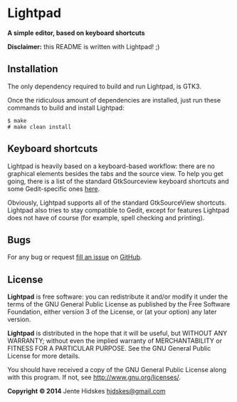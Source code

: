 Lightpad
=========

**A simple editor, based on keyboard shortcuts**

**Disclaimer:** this README is written with Lightpad! ;)

Installation
------------

The only dependency required to build and run Lightpad, is GTK3.

Once the ridiculous amount of dependencies are installed, just run these commands to build and install Lightpad:

    $ make
    # make clean install

Keyboard shortcuts
--------------------

Lightpad is heavily based on a keyboard-based workflow: there are no graphical elements besides the tabs and the source view. To help you get going, there is a list
of the standard GtkSourceview keyboard shortcuts and some Gedit-specific ones [here][article].


 [article]: http://hamwaves.com/gedit/en/index.html

Obviously, Lightpad supports all of the standard GtkSourceView shortcuts. Lightpad also tries to stay compatible to Gedit, except for features Lightpad does not have of course
(for example, spell checking and printing).

Bugs
----

For any bug or request [fill an issue][bug] on [GitHub][ghp].

  [bug]: https://github.com/Unia/lightpad/issues
  [ghp]: https://github.com/Unia/lightpad

License
-------
**Lightpad** is free software: you can redistribute it and/or modify it under the terms of the GNU General Public License as published by the Free Software Foundation, either version 3 of the License, or (at your option) any later version.

**Lightpad** is distributed in the hope that it will be useful, but WITHOUT ANY WARRANTY; without even the implied warranty of MERCHANTABILITY or FITNESS FOR A PARTICULAR PURPOSE. See the GNU General Public License for more details.

You should have received a copy of the GNU General Public License along with this program. If not, see <http://www.gnu.org/licenses/>.

**Copyright © 2014** Jente Hidskes <hjdskes@gmail.com>
